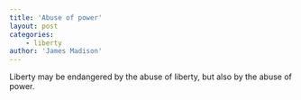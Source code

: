 ```yaml
---
title: 'Abuse of power'
layout: post
categories:
    - liberty
author: 'James Madison'
---
```


Liberty may be endangered by the abuse of liberty, but also by the abuse of power.
